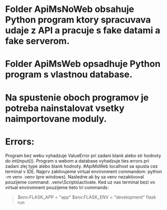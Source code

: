 # Folder ApiMsNoWeb obsahuje Python program ktory spracuvava udaje z API a pracuje s fake datami a fake serverom.
# Folder ApiMsWeb opsadhuje Python program s vlastnou database.
# Na spustenie oboch programov je potreba nainstalovat vsetky naimportovane moduly.
# Errors:
Program bez webu vyhadzuje ValueError pri zadani blank alebo str hodnoty do int(input()).
Program s webom a database vyhadzuje ties errors pri zadani zlej type alebo blank hodnoty.
#ApiMsWeb localhost sa spusta cez terminal v IDE. Najprv zaktivujeme virtual environment commandom: python -m venv .venv (pre windows). Nasledne ak by sa venv nezaktivoval pouzijeme command: .venv\Scripts\activate. Ked uz nas terminal bezi vo virtual enviromnent pouzijeme tieto tri commands: 
> $env:FLASK_APP = "app"
> $env:FLASK_ENV = "development"
> flask run
